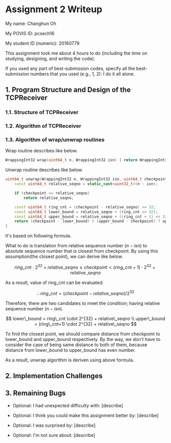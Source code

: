 Assignment 2 Writeup
=============

My name: Changhun Oh

My POVIS ID: pcsech16

My student ID (numeric): 20160779

This assignment took me about 4 hours to do (including the time on studying, designing, and writing the code).

If you used any part of best-submission codes, specify all the best-submission numbers that you used (e.g., 1, 2): I do it all alone.

## 1. Program Structure and Design of the TCPReceiver

### 1.1. Structure of TCPReceiver



### 1.2. Algorithm of TCPReceiver

### 1.3. Algorithm of wrap/unwrap routines

Wrap routine describes like below.

```c++
WrappingInt32 wrap(uint64_t n, WrappingInt32 isn) { return WrappingInt32{isn + n}; }
```

Unwrap routine describes like below.

```c++
uint64_t unwrap(WrappingInt32 n, WrappingInt32 isn, uint64_t checkpoint) {
    const uint64_t relative_seqno = static_cast<uint32_t>(n - isn);

    if (checkpoint <= relative_seqno)
        return relative_seqno;

    const uint64_t ring_cnt = (checkpoint - relative_seqno) >> 32;
    const uint64_t lower_bound = relative_seqno + (ring_cnt << 32);
    const uint64_t upper_bound = relative_seqno + ((ring_cnt + 1) << 32);
    return (checkpoint - lower_bound) > (upper_bound - checkpoint) ? upper_bound : lower_bound;
}
```
It's based on following formula.

What to do is translation from relative sequence number ($n - isn$) to absolute sequence number that is closest from checkpoint. By using this assumption(the closest point), we can derive like below.

$$
ring\_cnt \cdot 2^{32} + relative\_seqno \le checkpoint \lt (ring\_cnt+1) \cdot 2^{32} + relative\_seqno
$$

As a result, value of ring_cnt can be evaluated.

$$
\therefore ring\_cnt = (checkpoint - relative\_seqno) / 2^{32}
$$


Therefore, there are two candidates to meet the condition; having relative sequence number ($n - isn$).

$$
    lower\_bound = ring\_cnt \cdot 2^{32} + relative\_seqno
    \\
    upper\_bound = (ring\_cnt+1) \cdot 2^{32} + relative\_seqno
$$

To find the closest point, we should compare distance from checkpoint to lower_bound and upper_bound respectively. By the way, we don't have to consider the case of being same distance to both of them, because distance from lower_bound to upper_bound has even number.

As a result, unwrap algorithm is deriven using above formula.

## 2. Implementation Challenges

## 3. Remaining Bugs

- Optional: I had unexpected difficulty with: [describe]

- Optional: I think you could make this assignment better by: [describe]

- Optional: I was surprised by: [describe]

- Optional: I'm not sure about: [describe]
